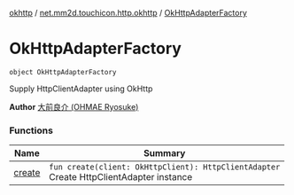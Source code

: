 [okhttp](../../index.md) / [net.mm2d.touchicon.http.okhttp](../index.md) / [OkHttpAdapterFactory](./index.md)

# OkHttpAdapterFactory

`object OkHttpAdapterFactory`

Supply HttpClientAdapter using OkHttp

**Author**
[大前良介 (OHMAE Ryosuke)](mailto:ryo@mm2d.net)

### Functions

| Name | Summary |
|---|---|
| [create](create.md) | `fun create(client: OkHttpClient): HttpClientAdapter`<br>Create HttpClientAdapter instance |
